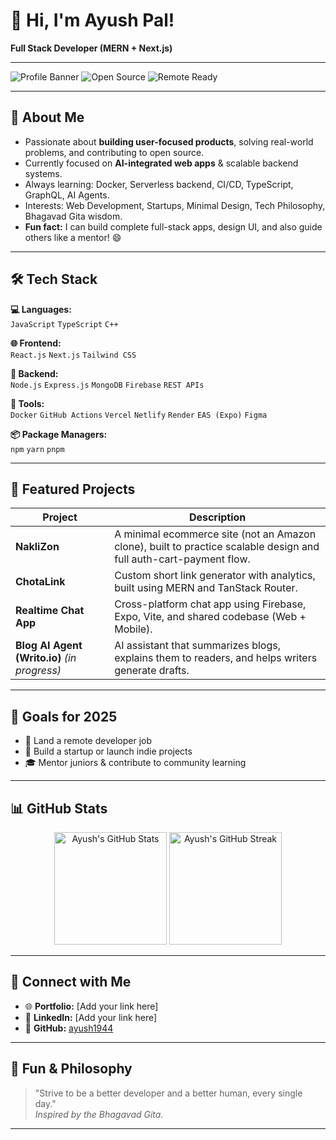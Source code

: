 # 👋 Hi, I'm Ayush Pal!  
**Full Stack Developer (MERN + Next.js)**

---

![Profile Banner](https://img.shields.io/badge/Full%20Stack%20Developer-MERN%20%2B%20Next.js-blue?style=flat-square)
![Open Source](https://img.shields.io/badge/Open%20Source-Enthusiast-green?style=flat-square)
![Remote Ready](https://img.shields.io/badge/Remote%20Developer-2025-orange?style=flat-square)

---

## 🚀 About Me

- Passionate about **building user-focused products**, solving real-world problems, and contributing to open source.
- Currently focused on **AI-integrated web apps** & scalable backend systems.
- Always learning: Docker, Serverless backend, CI/CD, TypeScript, GraphQL, AI Agents.
- Interests: Web Development, Startups, Minimal Design, Tech Philosophy, Bhagavad Gita wisdom.
- **Fun fact:** I can build complete full-stack apps, design UI, and also guide others like a mentor! 😄

---

## 🛠 Tech Stack

**💻 Languages:**  
`JavaScript` `TypeScript` `C++`

**🌐 Frontend:**  
`React.js` `Next.js` `Tailwind CSS`

**🔧 Backend:**  
`Node.js` `Express.js` `MongoDB` `Firebase` `REST APIs`

**🧠 Tools:**  
`Docker` `GitHub Actions` `Vercel` `Netlify` `Render` `EAS (Expo)` `Figma`

**📦 Package Managers:**  
`npm` `yarn` `pnpm`

---

## 🧩 Featured Projects

| Project | Description |
| ------- | ----------- |
| **NakliZon** | A minimal ecommerce site (not an Amazon clone), built to practice scalable design and full auth-cart-payment flow. |
| **ChotaLink** | Custom short link generator with analytics, built using MERN and TanStack Router. |
| **Realtime Chat App** | Cross-platform chat app using Firebase, Expo, Vite, and shared codebase (Web + Mobile). |
| **Blog AI Agent (Writo.io)** *(in progress)* | AI assistant that summarizes blogs, explains them to readers, and helps writers generate drafts. |

---

## 🎯 Goals for 2025

- 🧭 Land a remote developer job
- 🚀 Build a startup or launch indie projects
- 🎓 Mentor juniors & contribute to community learning

---

## 📊 GitHub Stats

<p align="center">
  <img src="https://github-readme-stats.vercel.app/api?username=ayush1944&show_icons=true&theme=radical" alt="Ayush's GitHub Stats" height="180" />
  <img src="https://github-readme-streak-stats.herokuapp.com/?user=ayush1944&theme=radical" alt="Ayush's GitHub Streak" height="180" />
</p>

---

## 🤝 Connect with Me

- 🌐 **Portfolio:** [Add your link here]
- 💼 **LinkedIn:** [Add your link here]
- 🐙 **GitHub:** [ayush1944](https://github.com/ayush1944)

---

## 📖 Fun & Philosophy

> "Strive to be a better developer and a better human, every single day."  
> *Inspired by the Bhagavad Gita.*

---

<!--
Feel free to reach out, collaborate, or just say hi!  
Let's build something amazing together 🚀
-->
